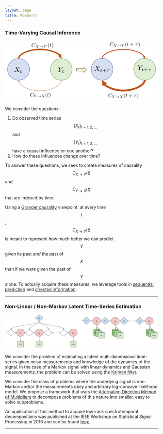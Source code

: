 ```yaml
---
layout: page
title: Research
---
```


### Time-Varying Causal Inference

![Time-Varying Causality](https://raw.githubusercontent.com/gabeschamberg/gabeschamberg.github.io/master/imgs/causality.png)

We consider the questions:

1. Do observed time series $$\{X_t\}_{t=1,2,\dots}$$ and $$\{Y_t\}_{t=1,2,\dots}$$ have a causal influence on one another?
2. How do these influences change over time?

To answer these questions, we seek to create measures of causality $$C_{X\rightarrow Y}(t)$$ and $$C_{Y\rightarrow X}(t)$$ that are indexed by time.

Using a [Granger causality](http://www.scholarpedia.org/article/Granger_causalityhttp://citeseerx.ist.psu.edu/viewdoc/download?doi=10.1.1.36.5688&rep=rep1&type=pdf) viewpoint, at every time $$t$$, $$C_{X\rightarrow Y}(t)$$ is meant to represent how much better we can predict $$Y$$ given its past *and* the past of $$X$$ than if we were given the past of $$Y$$ alone. To actually acquire these measures, we leverage tools in [sequential prediction](https://www.eng.tau.ac.il/~meir/articles/32%20Universal%20Prediction.pdf) and [directed information](http://citeseerx.ist.psu.edu/viewdoc/download?doi=10.1.1.36.5688&rep=rep1&type=pdf).

-----

### Non-Linear / Non-Markov Latent Time-Series Estimation

![Non-Linear/Non-Markov Problems](https://raw.githubusercontent.com/gabeschamberg/gabeschamberg.github.io/master/imgs/nonmarkov_nonlin_sig.png)

We consider the problem of estimating a latent multi-dimensional time-series given noisy measurements and knowledge of the dynamics of the signal. In the case of a Markov signal with linear dynamics and Gaussian measurements, the problem can be solved using the [Kalman filter](https://en.wikipedia.org/wiki/Kalman_filter).

We consider the class of problems where the underlying signal is non-Markov and/or the measurements obey and arbitrary log-concave likelihood model. We propose a framework that uses the [Alternating Direction Method of Multipliers](http://stanford.edu/~boyd/admm.html) to decompose problems of this nature into smaller, easy to solve subproblems.

An application of this method to acquire low-rank spectrotemporal decompositions was published at the IEEE Workshop on Statistical Signal Processing in 2016 and can be found [here](http://ieeexplore.ieee.org/document/7551797/).

-----